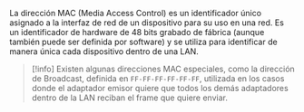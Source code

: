 La dirección MAC (Media Access Control) es un identificador único asignado a la interfaz de red de un dispositivo para su uso en una red. Es un identificador de hardware de 48 bits grabado de fábrica (aunque también puede ser definida por software) y se utiliza para identificar de manera única cada dispositivo dentro de una LAN.

>[!info] 
>Existen algunas direcciones MAC especiales, como la dirección de Broadcast, definida en $\texttt{FF-FF-FF-FF-FF-FF}$, utilizada en los casos donde el adaptador emisor quiere que todos los demás adaptadores dentro de la LAN reciban el frame que quiere enviar.